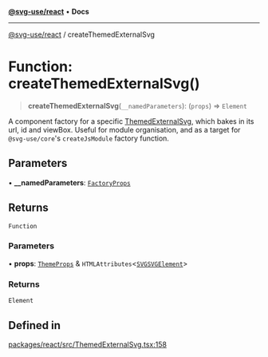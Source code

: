 [**@svg-use/react**](../README.md) • **Docs**

---

[@svg-use/react](../README.md) / createThemedExternalSvg

# Function: createThemedExternalSvg()

> **createThemedExternalSvg**(`__namedParameters`): (`props`) => `Element`

A component factory for a specific [ThemedExternalSvg](ThemedExternalSvg.md),
which bakes in its url, id and viewBox. Useful for module organisation, and as a
target for `@svg-use/core`'s `createJsModule` factory function.

## Parameters

• **\_\_namedParameters**: [`FactoryProps`](../type-aliases/FactoryProps.md)

## Returns

`Function`

### Parameters

• **props**: [`ThemeProps`](../interfaces/ThemeProps.md) &
`HTMLAttributes`\<[`SVGSVGElement`](https://developer.mozilla.org/docs/Web/API/SVGSVGElement)\>

### Returns

`Element`

## Defined in

[packages/react/src/ThemedExternalSvg.tsx:158](https://github.com/fpapado/svg-use/blob/main/packages/react/src/ThemedExternalSvg.tsx#L158)
